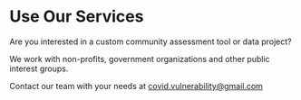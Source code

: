 # Use Our Services

Are you interested in a custom community assessment tool or data project?

We work with non-profits, government organizations and other public interest groups.

Contact our team with your needs at [covid.vulnerability@gmail.com](mailto:covid.vulnerability@gmail.com)

